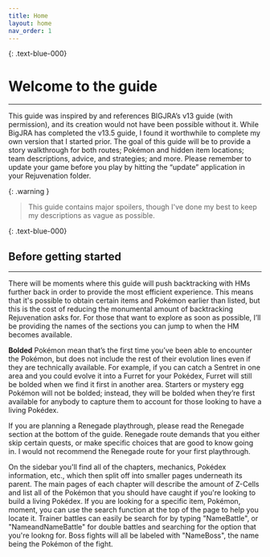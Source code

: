 ```yaml
---
title: Home
layout: home
nav_order: 1
---
```

{: .text-blue-000}
# Welcome to the guide
---

This guide was inspired by and references BIGJRA’s v13 guide (with permission), and its creation would not have been possible without it. While BigJRA has completed the v13.5 guide, I found it worthwhile to complete my own version that I started prior. The goal of this guide will be to provide a story walkthrough for both routes; Pokémon and hidden item locations; team descriptions, advice, and strategies; and more. Please remember to update your game before you play by hitting the “update” application in your Rejuvenation folder.

{: .warning }
> This guide contains major spoilers, though I've done my best to keep my descriptions as vague as possible.

{: .text-blue-000}
## Before getting started
---

There will be moments where this guide will push backtracking with HMs further back in order to provide the most efficient experience. This means that it's possible to obtain certain items and Pokémon earlier than listed, but this is the cost of reducing the monumental amount of backtracking Rejuvenation asks for. For those that want to explore as soon as possible, I’ll be providing the names of the sections you can jump to when the HM becomes available.

**Bolded** Pokémon mean that’s the first time you’ve been able to encounter the Pokémon, but does not include the rest of their evolution lines even if they are technically available. For example, if you can catch a Sentret in one area and you could evolve it into a Furret for your Pokédex, Furret will still be bolded when we find it first in another area. Starters or mystery egg Pokémon will not be bolded; instead, they will be bolded when they’re first available for anybody to capture them to account for those looking to have a living Pokédex.

If you are planning a Renegade playthrough, please read the Renegade section at the bottom of the guide. Renegade route demands that you either skip certain quests, or make specific choices that are good to know going in. I would not recommend the Renegade route for your first playthrough. 

On the sidebar you'll find all of the chapters, mechanics, Pokédex information, etc., which then split off into smaller pages underneath its parent. The main pages of each chapter will describe the amount of Z-Cells and list all of the Pokémon that you should have caught if you're looking to build a living Pokédex. If you are looking for a specific item, Pokémon, moment, you can use the search function at the top of the page to help you locate it. Trainer battles can easily be search for by typing "NameBattle", or "NameandNameBattle" for double battles and searching for the option that you're lookng for. Boss fights will all be labeled with "NameBoss", the name being the Pokémon of the fight.
